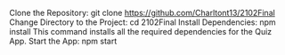 Clone the Repository:
git clone https://github.com/Charltont13/2102Final
Change Directory to the Project:
cd 2102Final
Install Dependencies:
npm install
This command installs all the required dependencies for the Quiz App.
Start the App:
npm start
